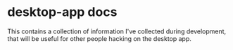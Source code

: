 desktop-app docs
================

This contains a collection of information I've collected during development, that will be useful for other people hacking on the desktop app.